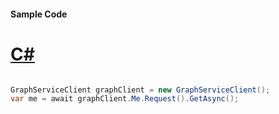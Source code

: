 #### Sample Code
# [C#](#tab/Csharp)

```C#

GraphServiceClient graphClient = new GraphServiceClient();
var me = await graphClient.Me.Request().GetAsync();

```